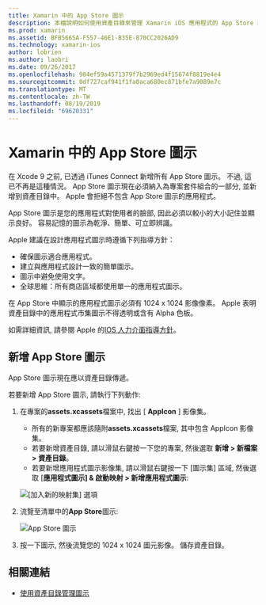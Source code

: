 ```yaml
---
title: Xamarin 中的 App Store 圖示
description: 本檔說明如何使用資產目錄來管理 Xamarin iOS 應用程式的 App Store 圖示。 先前, App Store 圖示是使用 iTunes Connect 來管理。
ms.prod: xamarin
ms.assetid: BFB5665A-F557-46E1-B35E-870CC2026AD9
ms.technology: xamarin-ios
author: lobrien
ms.author: laobri
ms.date: 09/26/2017
ms.openlocfilehash: 984ef59a4571379f7b2969ed4f15674f8819e4e4
ms.sourcegitcommit: 0df727caf941f1fa0aca680ec871bfe7a9089e7c
ms.translationtype: MT
ms.contentlocale: zh-TW
ms.lasthandoff: 08/19/2019
ms.locfileid: "69620331"
---
```

# <a name="app-store-icons-in-xamarinios"></a>Xamarin 中的 App Store 圖示

在 Xcode 9 之前, 已透過 iTunes Connect 新增所有 App Store 圖示。 不過, 這已不再是這種情況。 App Store 圖示現在必須納入為專案套件組合的一部分, 並新增到資產目錄中。 Apple 會拒絕不包含 App Store 圖示的應用程式。

App Store 圖示是您的應用程式對使用者的臉部, 因此必須以較小的大小記住並顯示良好。 容易記憶的圖示為乾淨、簡單、可立即辨識。

Apple 建議在設計應用程式圖示時遵循下列指導方針：

- 確保圖示適合應用程式。
- 建立與應用程式設計一致的簡單圖示。
- 圖示中避免使用文字。
- 全球思維：所有商店區域都使用單一的應用程式圖示。

在 App Store 中顯示的應用程式圖示必須有 1024 x 1024 影像像素。  Apple 表明資產目錄中的應用程式市集圖示不得透明或含有 Alpha 色板。

如需詳細資訊, 請參閱 Apple 的[IOS 人力介面指導方針](https://developer.apple.com/ios/human-interface-guidelines/icons-and-images/image-size-and-resolution/)。

## <a name="adding-an-app-store-icon"></a>新增 App Store 圖示

App Store 圖示現在應以資產目錄傳遞。 

若要新增 App Store 圖示, 請執行下列動作:

1. 在專案的**assets.xcassets**檔案中, 找出 [ **AppIcon** ] 影像集。 
    - 所有的新專案都應該隨附**assets.xcassets**檔案, 其中包含 AppIcon 影像集。
    - 若要新增資產目錄, 請以滑鼠右鍵按一下您的專案, 然後選取 **新增 > 新檔案 > 資產目錄**。
    - 若要新增應用程式圖示影像集, 請以滑鼠右鍵按一下 [圖示集] 區域, 然後選取 [**應用程式圖示] & 啟動映射 > 新增應用程式圖示**:

    ![[加入新的映射集] 選項](app-store-icon-images/image1.png)

2. 流覽至清單中的**App Store**圖示:

    ![App Store 圖示](app-store-icon-images/image2.png)

3. 按一下圖示, 然後流覽您的 1024 x 1024 圖元影像。 儲存資產目錄。




## <a name="related-links"></a>相關連結

- [使用資產目錄管理圖示](~/ios/app-fundamentals/images-icons/app-icons.md#managing)
